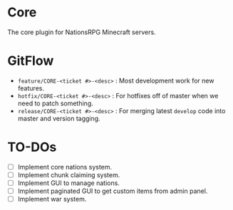 # Core

The core plugin for NationsRPG Minecraft servers.

# GitFlow

- `feature/CORE-<ticket #>-<desc>` : Most development work for new features.
- `hotfix/CORE-<ticket #>-<desc>` : For hotfixes off of master when we need to patch something.
- `release/CORE-<ticket #>-<desc>` : For merging latest `develop` code into master and version tagging.

# TO-DOs

- [ ] Implement core nations system.
- [ ] Implement chunk claiming system.
- [ ] Implement GUI to manage nations.
- [ ] Implement paginated GUI to get custom items from admin panel.
- [ ] Implement war system.

